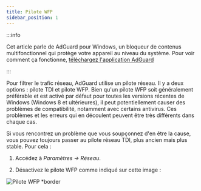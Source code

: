 ```yaml
---
title: Pilote WFP
sidebar_position: 1
---
```


:::info

Cet article parle de AdGuard pour Windows, un bloqueur de contenus multifonctionnel qui protège votre appareil au niveau du système. Pour voir comment ça fonctionne, [téléchargez l'application AdGuard](https://agrd.io/download-kb-adblock)

:::

Pour filtrer le trafic réseau, AdGuard utilise un pilote réseau. Il y a deux options : pilote TDI et pilote WFP. Bien qu'un pilote WFP soit généralement préférable et est activé par défaut pour toutes les versions récentes de Windows (Windows 8 et ultérieures), il peut potentiellement causer des problèmes de compatibilité, notamment avec certains antivirus. Ces problèmes et les erreurs qui en découlent peuvent être très différents dans chaque cas.

Si vous rencontrez un problème que vous soupçonnez d'en être la cause, vous pouvez toujours passer au pilote réseau TDI, plus ancien mais plus stable. Pour cela :

1. Accédez à *Paramètres → Réseau*.

2. Désactivez le pilote WFP comme indiqué sur cette image :

![Pilote WFP *border](https://cdn.adtidy.org/content/kb/ad_blocker/windows/solving-problems/wfp-driver.png)
